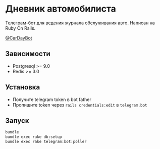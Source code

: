 # Дневник автомобилиста

Телеграм-бот для ведения журнала обслуживания авто. Написан на Ruby On Rails.

[@CarDayBot](https://t.me/CarDayBot)

## Зависимости

* Postgresql >= 9.0
* Redis >= 3.0

## Установка

* Получите telegram token в bot father
* Пропишите token через `rails credentials:edit` в `telegram.bot`

## Запуск

```bash
bundle
bundle exec rake db:setup
bundle exec rake telegram:bot:poller
```
